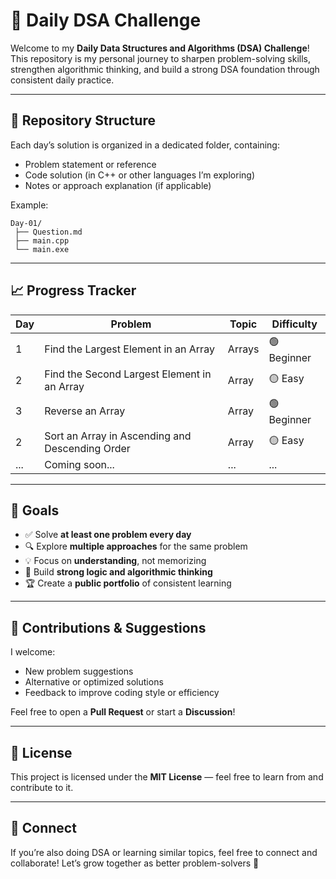 # 🚀 Daily DSA Challenge

Welcome to my **Daily Data Structures and Algorithms (DSA) Challenge**!
This repository is my personal journey to sharpen problem-solving skills, strengthen algorithmic thinking, and build a strong DSA foundation through consistent daily practice.

---

## 📂 Repository Structure

Each day’s solution is organized in a dedicated folder, containing:

* Problem statement or reference
* Code solution (in C++ or other languages I’m exploring)
* Notes or approach explanation (if applicable)

Example:

```
Day-01/
 ├── Question.md
 ├── main.cpp
 └── main.exe
```

---

## 📈 Progress Tracker

| Day | Problem                                         | Topic  | Difficulty   |
| --- | ----------------------------------------------- | ------ | ------------ |
| 1   | Find the Largest Element in an Array            | Arrays | 🟢 Beginner     |
| 2   | Find the Second Largest Element in an Array     | Array  | 🟡 Easy         |
| 3   | Reverse an Array                                | Array  | 🟢 Beginner     |
| 2   | Sort an Array in Ascending and Descending Order | Array  | 🟡 Easy         |
| ... | Coming soon...                                  | ...    | ...     |

---

## 🎯 Goals

* ✅ Solve **at least one problem every day**
* 🔍 Explore **multiple approaches** for the same problem
* 💡 Focus on **understanding**, not memorizing
* 🧠 Build **strong logic and algorithmic thinking**
* 🏆 Create a **public portfolio** of consistent learning

---

## 💬 Contributions & Suggestions

I welcome:

* New problem suggestions
* Alternative or optimized solutions
* Feedback to improve coding style or efficiency

Feel free to open a **Pull Request** or start a **Discussion**!

---

## 📜 License

This project is licensed under the **MIT License** — feel free to learn from and contribute to it.

---

## 🧭 Connect

If you’re also doing DSA or learning similar topics, feel free to connect and collaborate!
Let’s grow together as better problem-solvers 💪


<!-- 🟢🟡 -->